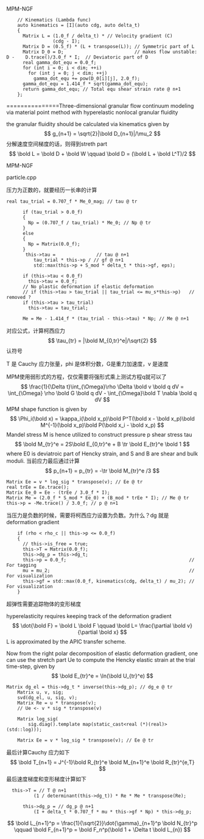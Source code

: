 MPM-NGF

```
    // Kinematics (Lambda func)
    auto kinematics = [I](auto cdg, auto delta_t)
    {
      Matrix L = (1.0_f / delta_t) * // Velocity gradient (C)
                 (cdg - I);
      Matrix D = (0.5_f) * (L + transpose(L)); // Symmetric part of L
      Matrix D_0 = D;                          // makes flow unstable: D -    D.trace()/3.0_f * I;  // Deviatoric part of D
      real gamma_dot_equ = 0.0_f;
      for (int i = 0; i < dim; ++i)
        for (int j = 0; j < dim; ++j)
          gamma_dot_equ += pow(D_0[i][j], 2.0_f);
      gamma_dot_equ = 1.414_f * sqrt(gamma_dot_equ);
      return gamma_dot_equ; // Total equ shear strain rate @ n+1
    };
```



===============Three-dimensional granular flow continuum modeling via material point method with hyperelastic nonlocal granular fluidity  

the granular fluidity should be calculated via kinematics given by
$$
g_{n+1} = \sqrt{2}|\bold D_{n+1}|/\mu_2
$$
分解速度空间梯度的话，则得到streth part
$$
\bold L = \bold D + \bold W  \qquad \bold D = (\bold L + \bold L^T)/2
$$


MPM-NGF

particle.cpp

压力为正数的，就要经历一长串的计算

```
real tau_trial = 0.707_f * Me_0_mag; // tau @ tr

      if (tau_trial > 0.0_f)
      {
        Np = (0.707_f / tau_trial) * Me_0; // Np @ tr
      }
      else
      {
        Np = Matrix(0.0_f);
      }
       this->tau =               // tau @ n+1
          tau_trial * this->p / // gf @ n+1
          std::max(this->p + S_mod * delta_t * this->gf, eps);

      if (this->tau < 0.0_f)
        this->tau = 0.0_f;
      // No plastic deformation if elastic deformation
      // if (this->tau > tau_trial || tau_trial <= mu_s*this->p)   // removed ?
      if (this->tau > tau_trial)
        this->tau = tau_trial;

      Me = Me - 1.414_f * (tau_trial - this->tau) * Np; // Me @ n+1
```

对应公式，计算柯西应力
$$
\tau_{tr} = |\bold M_{0,tr}^e|/\sqrt{2}
$$
认符号

T 是 Cauchy 应力张量，phi 是体积分数，G是重力加速度，v 是速度

MPM使用弱形式的方程，仅仅需要将强形式乘上测试方程q就可以了
$$
\frac{1}{\Delta t}\int_{\Omega}\rho \Delta \bold v \bold q dV = \int_{\Omega} \rho \bold G \bold q dV - \int_{\Omega}\bold T \nabla \bold q dV
$$
MPM shape function is given by
$$
\Phi_i(\bold x) = \kappa_i(\bold x_p)\bold P^T(\bold x - \bold x_p)\bold M^{-1}(\bold x_p)\bold P(\bold x_i - \bold x_p)
$$
Mandel stress M is hence utilized to construct pressure p shear stress tau
$$
\bold M_{tr}^e = 2S\bold E_{0,tr}^e + B \tr \bold E_{tr}^e \bold 1
$$
where E0 is deviatroic part of Hencky strain, and S and B are shear and bulk moduli. 当前应力最后通过计算
$$
p_{n+1} = p_{tr} = -\tr \bold M_{tr}^e /3
$$

```
Matrix Ee = v * log_sig * transpose(v); // Ee @ tr
real trEe = Ee.trace();
Matrix Ee_0 = Ee - (trEe / 3.0_f * I);
Matrix Me = (2.0_f * S_mod * Ee_0) + (B_mod * trEe * I); // Me @ tr
this->p = -Me.trace() / 3.0_f; // p @ n+1
```

当压力是负数的时候，需要将柯西应力设置为负数。为什么？dg 就是 deformation gradient

```
    if (rho < rho_c || this->p <= 0.0_f)
    {
      // this->is_free = true;
      this->T = Matrix(0.0_f);
      this->dg_p = this->dg_t;
      this->p = 0.0_f;                                             // For tagging
      mu = mu_2;                                                   // For visualization
      this->gf = std::max(0.0_f, kinematics(cdg, delta_t) / mu_2); // For visualization
    }
```

超弹性需要追踪物体的变形梯度

hyperelasticity requires keeping track of the deformation gradient
$$
\dot{\bold F} = \bold L \bold F \qquad \bold L= \frac{\partial \bold v}{\partial \bold x}
$$
L is approximated by the APIC transfer scheme.

Now from the right polar decomposition of elastic deformation gradient, one can use the stretch part Ue to compute the Hencky elastic strain at the trial time-step, given by
$$
\bold E_{tr}^e = \ln(\bold U_{tr}^e)
$$

```
Matrix dg_el = this->dg_t * inverse(this->dg_p); // dg_e @ tr
    Matrix u, v, sig;
    svd(dg_el, u, sig, v);
    Matrix Re = u * transpose(v);
    // Ue <- v * sig * transpose(v)

    Matrix log_sig(
        sig.diag().template map(static_cast<real (*)(real)>(std::log)));

    Matrix Ee = v * log_sig * transpose(v); // Ee @ tr
```

最后计算Cauchy 应力如下
$$
\bold T_{n+1} = J^{-1}\bold R_{tr}^e \bold M_{n+1}^e \bold R_{tr}^{e,T}
$$
最后速度梯度和变形梯度计算如下

```
  this->T = // T @ n+1
          (1 / determinant(this->dg_t)) * Re * Me * transpose(Re);

      this->dg_p = // dg_p @ n+1
          (I + delta_t * 0.707_f * mu * this->gf * Np) * this->dg_p;
```

$$
\bold L_{n+1}^p = \frac{1}{\sqrt{2}}\dot{\gamma}_{n+1}^p \bold N_{tr}^p \qquad \bold F_{n+1}^p = \bold F_n^p(\bold 1 + \Delta t \bold L_{n})
$$

